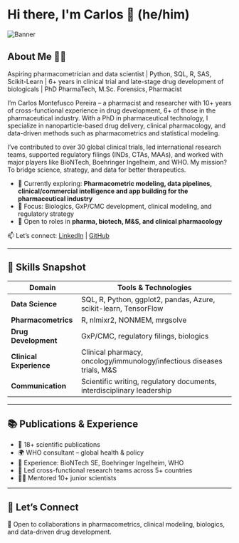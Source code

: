 # Hi there, I'm Carlos 👋 (he/him)

![Banner](https://www.google.com/url?sa=i&url=https%3A%2F%2Fwww.got2globe.com%2Feditorial%2Fao-encontro-do-encontro-das-aguas%2F&psig=AOvVaw2E54pZbjbW6IGaRKG3W6Oz&ust=1754581702743000&source=images&cd=vfe&opi=89978449&ved=0CBUQjRxqFwoTCLCmwKzE9o4DFQAAAAAdAAAAABAE)

## About Me 🔬💡

Aspiring pharmacometrician and data scientist | Python, SQL, R, SAS, Scikit-Learn | 6+ years in clinical trial and late-stage drug development of biologicals | PhD PharmaTech, M.Sc. Forensics, Pharmacist

I’m Carlos Montefusco Pereira – a pharmacist and researcher with 10+ years of cross-functional experience in drug development, 6+ of those in the pharmaceutical industry. With a PhD in pharmaceutical technology, I specialize in nanoparticle-based drug delivery, clinical pharmacology, and data-driven methods such as pharmacometrics and statistical modeling.

I’ve contributed to over 30 global clinical trials, led international research teams, supported regulatory filings (INDs, CTAs, MAAs), and worked with major players like BioNTech, Boehringer Ingelheim, and WHO. My mission? To bridge science, strategy, and data for better therapeutics.

- 🔭 Currently exploring: **Pharmacometric modeling, data pipelines, clinical/commercial intelligence and app building for the pharmaceutical industry**
- 📍 Focus: Biologics, GxP/CMC development, clinical modeling, and regulatory strategy
- 🤝 Open to roles in **pharma, biotech, M&S, and clinical pharmacology**

📫 Let’s connect: [LinkedIn](https://www.linkedin.com/in/carlos-montefusco-pereira-dr/) | [GitHub](https://github.com/camontefusco)

---

## 🧠 Skills Snapshot

| Domain                   | Tools & Technologies |
|--------------------------|----------------------|
| **Data Science**         | SQL, R, Python, ggplot2, pandas, Azure, scikit-learn, TensorFlow |
| **Pharmacometrics**      | R, nlmixr2, NONMEM, mrgsolve |
| **Drug Development**     | GxP/CMC, regulatory filings, biologics |
| **Clinical Experience**  | Clinical pharmacy, oncology/immunology/infectious diseases trials, M&S |
| **Communication**        | Scientific writing, regulatory documents, interdisciplinary leadership |

---

## 📚 Publications & Experience

- 🧾 18+ scientific publications  
- 🌍 WHO consultant – global health & policy  
- 💼 Experience: BioNTech SE, Boehringer Ingelheim, WHO  
- 🧪 Led cross-functional research teams across 5+ countries  
- 👨‍🏫 Mentored 10+ junior scientists  

---

## 🤝 Let’s Connect

💬 Open to collaborations in pharmacometrics, clinical modeling, biologics, and data-driven drug development.
